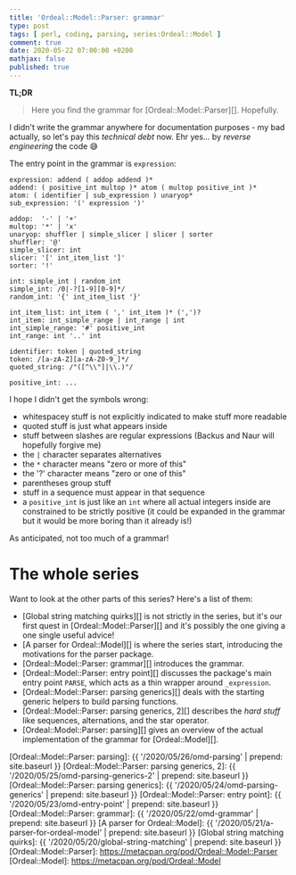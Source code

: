 ```yaml
---
title: 'Ordeal::Model::Parser: grammar'
type: post
tags: [ perl, coding, parsing, series:Ordeal::Model ]
comment: true
date: 2020-05-22 07:00:00 +0200
mathjax: false
published: true
---
```


**TL;DR**

> Here you find the grammar for [Ordeal::Model::Parser][]. Hopefully.

I didn't write the grammar anywhere for documentation purposes - my bad
actually, so let's pay this *technical debt* now. Ehr yes... by *reverse
engineering* the code 😅

The entry point in the grammar is `expression`:

```text
expression: addend ( addop addend )*
addend: ( positive_int multop )* atom ( multop positive_int )*
atom: ( identifier | sub_expression ) unaryop* 
sub_expression: '(' expression ')'

addop:  '-' | '+'
multop: '*' | 'x'
unaryop: shuffler | simple_slicer | slicer | sorter
shuffler: '@'
simple_slicer: int
slicer: '[' int_item_list ']'
sorter: '!'

int: simple_int | random_int
simple_int: /0|-?[1-9][0-9]*/
random_int: '{' int_item_list '}'

int_item_list: int_item ( ',' int_item )* (',')?
int_item: int_simple_range | int_range | int
int_simple_range: '#' positive_int
int_range: int '..' int

identifier: token | quoted_string
token: /[a-zA-Z][a-zA-Z0-9_]*/
quoted_string: /"([^\\"]|\\.)"/

positive_int: ...
```

I hope I didn't get the symbols wrong:

- whitespacey stuff is not explicitly indicated to make stuff more
  readable
- quoted stuff is just what appears inside
- stuff between slashes are regular expressions (Backus and Naur will
  hopefully forgive me)
- the `|` character separates alternatives
- the `*` character means "zero or more of this"
- the '?' character means "zero or one of this"
- parentheses group stuff
- stuff in a sequence must appear in that sequence
- a `positive_int` is just like an `int` where all actual integers
  inside are constrained to be strictly positive (it could be expanded
  in the grammar but it would be more boring than it already is!)

As anticipated, not too much of a grammar!

# The whole series

Want to look at the other parts of this series? Here's a list of them:

- [Global string matching quirks][] is not strictly in the series, but
  it's our first quest in [Ordeal::Model::Parser][] and it's possibly
  the one giving a one single useful advice!
- [A parser for Ordeal::Model][] is where the series start, introducing
  the motivations for the parser package.
- [Ordeal::Model::Parser: grammar][] introduces the grammar.
- [Ordeal::Model::Parser: entry point][] discusses the package's main
  entry point `PARSE`, which acts as a thin wrapper around
  `_expression`.
- [Ordeal::Model::Parser: parsing generics][] deals with the starting
  generic helpers to build parsing functions.
- [Ordeal::Model::Parser: parsing generics, 2][] describes the *hard
  stuff* like sequences, alternations, and the star operator.
- [Ordeal::Model::Parser: parsing][] gives an overview of the actual
  implementation of the grammar for [Ordeal::Model][].

[Ordeal::Model::Parser: parsing]: {{ '/2020/05/26/omd-parsing' | prepend: site.baseurl }}
[Ordeal::Model::Parser: parsing generics, 2]: {{ '/2020/05/25/omd-parsing-generics-2' | prepend: site.baseurl }}
[Ordeal::Model::Parser: parsing generics]: {{ '/2020/05/24/omd-parsing-generics' | prepend: site.baseurl }}
[Ordeal::Model::Parser: entry point]: {{ '/2020/05/23/omd-entry-point' | prepend: site.baseurl }}
[Ordeal::Model::Parser: grammar]: {{ '/2020/05/22/omd-grammar' | prepend: site.baseurl }}
[A parser for Ordeal::Model]: {{ '/2020/05/21/a-parser-for-ordeal-model' | prepend: site.baseurl }}
[Global string matching quirks]: {{ '/2020/05/20/global-string-matching' | prepend: site.baseurl }}
[Ordeal::Model::Parser]: https://metacpan.org/pod/Ordeal::Model::Parser
[Ordeal::Model]: https://metacpan.org/pod/Ordeal::Model
